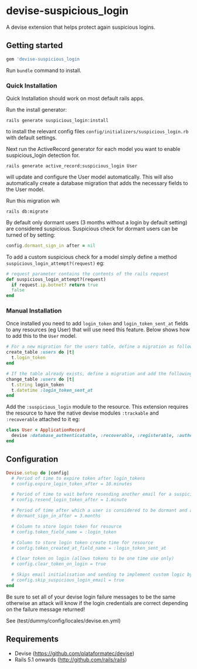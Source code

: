 # devise-suspicious_login

A devise extension that helps protect again suspicious logins.

## Getting started

```ruby
gem 'devise-suspicious_login
```

Run `bundle` command to install.


### Quick Installation

Quick Installation should work on most default rails apps.

Run the install generator:

`rails generate suspicious_login:install`

to install the relevant config files `config/initializers/suspicious_login.rb` with default settings.

Next run the ActiveRecord generator for each model you want to enable suspicious_login detection for.

`rails generate active_record:suspicious_login User`

will update and configure the User model automatically. This will also automatically create a database migration that adds the necessary fields to the User model.

Run this migration wih

`rails db:migrate`

By default only dormant users (3 months without a login by default setting) are considered suspicious. Suspicious check for dormant users can be turned of by setting:

```ruby
config.dormant_sign_in after = nil
```

To add a custom suspicious check for a model simply define a method `suspicious_login_attempt?(request)` eg:

```ruby
# request parameter contains the contents of the rails request
def suspicious_login_attempt?(request)
  if request.ip.botnet? return true
  false
end
```


### Manual Installation

Once installed you need to add `login_token` and `login_token_sent_at` fields to any resources (eg User) that will use need this feature. Below shows how to add this to the `User` model.


```ruby
# For a new migration for the users table, define a migration as follows:
create_table :users do |t|
  t.login_token
end
```

```ruby
# If the table already exists, define a migration and add the following:
change_table :users do |t|
  t.string login_token
  t.datetime :login_token_sent_at
end
```

Add the `:suspicious_login` module to the resource.
This extension requires the resource to have the native devise modules `:trackable` and `:recoverable` attached to it eg:

```ruby
class User < ApplicationRecord
  devise :database_authenticatable, :recoverable, :registerable, :authenticatable, :trackable, :suspicious_login
end
```

## Configuration

```ruby
Devise.setup do |config|
  # Period of time to expire token after login_tokens
  # config.expire_login_token_after = 10.minutes

  # Period of time to wait before resending another email for a suspicious login
  # config.resend_login_token_after = 1.minute

  # Period of time after which a user is considered to be dormant and a login treated as suspicious
  # dormant_sign_in_after = 3.months

  # Column to store login token for resource
  # config.token_field_name = :login_token

  # Column to store login token create time for resource
  # config.token_created_at_field_name = :login_token_sent_at

  # Clear token on login (allows tokens to be one time use only)
  # config.clear_token_on_login = true

  # Skips email initialisation and sending to implement custom logic by overwriting send_suspicious_login_instructions
  # config.skip_suspicious_login_email = true
end
```

Be sure to set all of your devise login failure messages to be the same otherwise an attack will know if the login credentials are correct depending on the failure message returned!

See (test/dummy/config/locales/devise.en.yml)

## Requirements

* Devise (https://github.com/plataformatec/devise)
* Rails 5.1 onwards (http://github.com/rails/rails)
